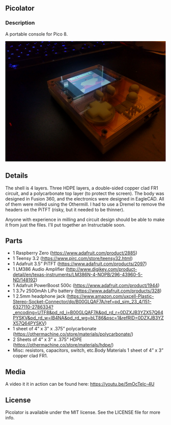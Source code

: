 ## Picolator

### Description
A portable console for Pico 8.  

![(Picolator Complete](photos/picolator_complete.jpg?raw=true "Picolator")


## Details
The shell is 4 layers. Three HDPE layers, a double-sided copper clad FR1 circuit, and a polycarbonate top layer (to protect the screen). The body was designed in Fusion 360, and the electronics were designed in EagleCAD. All of them were milled using the Othermill. I had to use a Dremel to remove the headers on the PiTFT (risky, but it needed to be thinner).

Anyone with experience in milling and circuit design should be able to make it from just the files. I'll put together an Instructable soon.

## Parts
- 1 Raspberry Zero (https://www.adafruit.com/product/2885)
- 1 Teensy 3.2 (https://www.pjrc.com/store/teensy32.html)
- 1 Adafruit 3.5” PiTFT (https://www.adafruit.com/products/2097)
- 1 LM386 Audio Amplifier (http://www.digikey.com/product-detail/en/texas-instruments/LM386N-4-NOPB/296-43960-5-ND/148192)
- 1 Adafruit PowerBoost 500c (https://www.adafruit.com/product/1944)
- 1 3.7v 2500mAh LiPo battery (https://www.adafruit.com/products/328)
- 1 2.5mm headphone jack (https://www.amazon.com/uxcell-Plastic-Stereo-Socket-Connector/dp/B00GLQAF7A/ref=pd_sim_23_4/151-6327110-2786334?_encoding=UTF8&pd_rd_i=B00GLQAF7A&pd_rd_r=0DZXJB3YZX57Q64PYSKV&pd_rd_w=IB4NA&pd_rd_wg=bLT86&psc=1&refRID=0DZXJB3YZX57Q64PYSKV)
- 1 sheet of 4” x 3” x .375” polycarbonate (https://othermachine.co/store/materials/polycarbonate/)
- 2 Sheets of 4” x 3” x .375” HDPE (https://othermachine.co/store/materials/hdpe/)
- Misc: resistors, capacitors, switch, etc.Body Materials 1 sheet of 4” x 3” copper clad FR1.


## Media
A video it it in action can be found here: https://youtu.be/5mOcTelc-4U

## License
Picolator is available under the MIT license. See the LICENSE file for more info.

